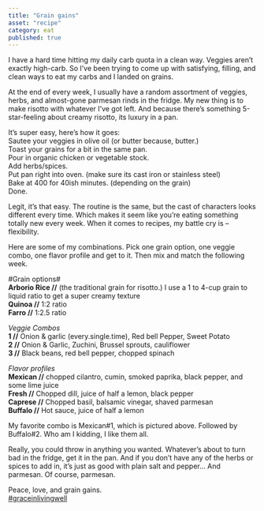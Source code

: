 ```yaml
---
title: "Grain gains"
asset: "recipe" 
category: eat
published: true
---
```


I have a hard time hitting my daily carb quota in a clean way. Veggies aren’t exactly high-carb. So I’ve been trying to come up with satisfying, filling, and clean ways to eat my carbs and I landed on grains.

At the end of every week, I usually have a random assortment of veggies, herbs, and almost-gone parmesan rinds in the fridge. My new thing is to make risotto with whatever I’ve got left. And because there’s something 5-star-feeling about creamy risotto, its luxury in a pan.

It’s super easy, here’s how it goes:
<br/>Sautee your veggies in olive oil (or butter because, butter.)
<br/>Toast your grains for a bit in the same pan.
<br/>Pour in organic chicken or vegetable stock.
<br/>Add herbs/spices.
<br/>Put pan right into oven. (make sure its cast iron or stainless steel)
<br/>Bake at 400 for 40ish minutes. (depending on the grain)
<br/>Done.

Legit, it’s that easy. The routine is the same, but the cast of characters looks different every time. Which makes it seem like you’re eating something totally new every week. When it comes to recipes, my battle cry is – flexibility. 

Here are some of my combinations. Pick one grain option, one veggie combo, one flavor profile and get to it. Then mix and match the following week.

#Grain options#
<br/> **Arborio Rice //** (the traditional grain for risotto.) I use a 1 to 4-cup grain to liquid ratio to get a super creamy texture
<br/> **Quinoa //** 1:2 ratio
<br/> **Farro //** 1:2.5 ratio

*Veggie Combos*
<br/> **1 //** Onion & garlic (every.single.time), Red bell Pepper, Sweet Potato
<br/> **2 //** Onion & Garlic, Zuchini, Brussel sprouts, cauliflower
<br/> **3 //** Black beans, red bell pepper, chopped spinach

*Flavor profiles*
<br/> **Mexican //** chopped cilantro, cumin, smoked paprika, black pepper, and some lime juice
<br/> **Fresh //** Chopped dill, juice of half a lemon, black pepper
<br/> **Caprese //** Chopped basil, balsamic vinegar, shaved parmesan
<br/> **Buffalo //** Hot sauce, juice of half a lemon

My favorite combo is Mexican#1, which is pictured above. Followed by Buffalo#2. Who am I kidding, I like them all.

Really, you could throw in anything you wanted. Whatever’s about to turn bad in the fridge, get it in the pan. And if you don’t have any of the herbs or spices to add in, it’s just as good with plain salt and pepper... And parmesan. Of course, parmesan.

Peace, love, and grain gains.
<br/>[#graceinlivingwell]( https://www.instagram.com/explore/tags/graceinlivingwell/)
